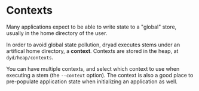 # Contexts

Many applications expect to be able to write state to a "global" store, usually in the home directory of the user.

In order to avoid global state pollution, dryad executes stems under an artifical home directory, a **context**.  Contexts are stored in the heap, at `dyd/heap/contexts`.

You can have multiple contexts, and select which context to use when executing a stem (the `--context` option).  The context is also a good place to pre-populate application state when initializing an application as well.